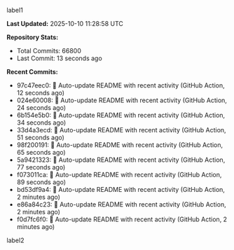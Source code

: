 
label1 
<!-- ACTIVITY_START -->
**Last Updated:** 2025-10-10 11:28:58 UTC

**Repository Stats:**
- Total Commits: 66800
- Last Commit: 13 seconds ago

**Recent Commits:**
- 97c47eec0: 🤖 Auto-update README with recent activity (GitHub Action, 12 seconds ago)
- 024e60008: 🤖 Auto-update README with recent activity (GitHub Action, 24 seconds ago)
- 6b154e5b0: 🤖 Auto-update README with recent activity (GitHub Action, 34 seconds ago)
- 33d4a3ecd: 🤖 Auto-update README with recent activity (GitHub Action, 51 seconds ago)
- 98f200191: 🤖 Auto-update README with recent activity (GitHub Action, 65 seconds ago)
- 5a9421323: 🤖 Auto-update README with recent activity (GitHub Action, 77 seconds ago)
- f073011ca: 🤖 Auto-update README with recent activity (GitHub Action, 89 seconds ago)
- bd53df9a4: 🤖 Auto-update README with recent activity (GitHub Action, 2 minutes ago)
- e86a84c23: 🤖 Auto-update README with recent activity (GitHub Action, 2 minutes ago)
- f0d7fc6f0: 🤖 Auto-update README with recent activity (GitHub Action, 2 minutes ago)
<!-- ACTIVITY_END -->

label2
